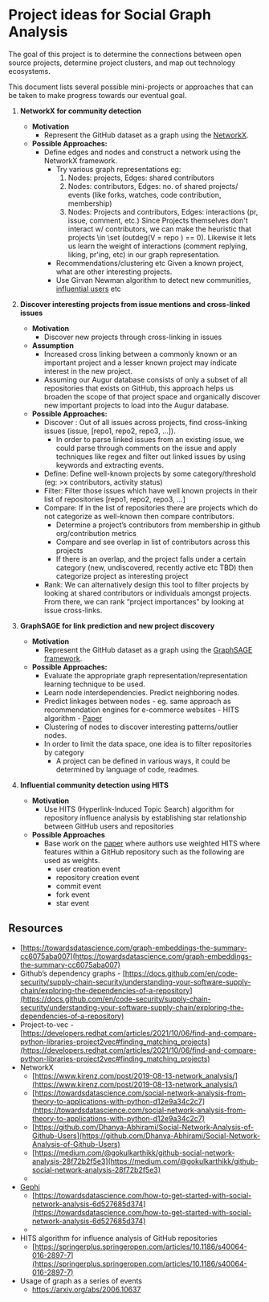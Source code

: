 # Project ideas for Social Graph Analysis

The goal of this project is to determine the connections between open source projects, determine project clusters, and map out technology ecosystems.

This document lists several possible mini-projects or approaches that can be taken to make progress towards our eventual goal.


1. **NetworkX for community detection**
    * **Motivation**
        * Represent the GitHub dataset as a graph using the [NetworkX](https://www.kirenz.com/post/2019-08-13-network_analysis/).
    * **Possible Approaches:**
        * Define edges and nodes and construct a network using the NetworkX framework.
            * Try various graph representations eg:
                1. Nodes: projects, Edges: shared contributors
                2. Nodes: contributors, Edges: no. of shared projects/ events (like forks, watches, code contribution, membership)
                3. Nodes: Projects and contributors, Edges: interactions (pr, issue, comment, etc.)
                   Since Projects themselves don't interact w/ contributors, we can make the heuristic that projects \in \set (outdeg(V = repo ) == 0). Likewise it lets us learn the weight of interactions (comment replying, liking, pr'ing, etc) in our graph representation.
            * Recommendations/clustering etc Given a known project, what are other interesting projects.
            * Use Girvan Newman algorithm to detect new communities, [influential users](https://github.com/Dhanya-Abhirami/Social-Network-Analysis-of-Github-Users) etc

2. **Discover interesting projects from issue mentions and cross-linked issues**
    * **Motivation**
        * Discover new projects through cross-linking in issues
    * **Assumption**
        * Increased cross linking between a commonly known or an important project and a lesser known project may indicate interest in the new project.
        * Assuming our Augur database consists of only a subset of all repositories that exists on GitHub, this approach helps us broaden the scope of that project space and organically discover new important projects to load into the Augur database.
    * **Possible Approaches:**
        * Discover : Out of all issues across projects, find cross-linking issues (issue, [repo1, repo2, repo3, …]).
            * In order to parse linked issues from an existing issue, we could parse through comments on the issue and apply techniques like regex and filter out linked issues by using keywords and extracting events.
        * Define: Define well-known projects by some category/threshold (eg: >x contributors, activity status)
        * Filter: Filter those issues which have well known projects in their list of repositories [repo1, repo2, repo3, …]
        * Compare: If in the list of repositories there are projects which do not categorize as well-known then compare contributors. 
            * Determine a project’s contributors from membership in github org/contribution metrics
            * Compare and see overlap in list of contributors across this projects
            * If there is an overlap, and the project falls under a certain category (new, undiscovered, recently active etc TBD) then categorize project as interesting project
        * Rank: We can alternatively design this tool to filter projects by looking at shared contributors or individuals amongst projects. From there, we can rank “project importances” by looking at issue cross-links.

3. **GraphSAGE for link prediction and new project discovery**
    * **Motivation**
        * Represent the GitHub dataset as a graph using the [GraphSAGE framework](http://snap.stanford.edu/snappy/index.html). 
    * **Possible Approaches:**
        * Evaluate the appropriate graph representation/representation learning technique to be used.
        * Learn node interdependencies. Predict neighboring nodes.
        * Predict linkages between nodes - eg. same approach as recommendation engines for e-commerce websites - HITS algorithm - [Paper](https://springerplus.springeropen.com/articles/10.1186/s40064-016-2897-7)
        * Clustering of nodes to discover interesting patterns/outlier nodes. 
        * In order to limit the data space, one idea is to filter repositories by category
            * A project can be defined in various ways, it could be determined by language of code, readmes.

4. **Influential community detection using HITS**
    * **Motivation**
        * Use HITS (Hyperlink-Induced Topic Search) algorithm for repository influence analysis by establishing star relationship between GitHub users and repositories
    * **Possible Approaches**
        * Base work on the [paper](https://springerplus.springeropen.com/articles/10.1186/s40064-016-2897-7) where authors use weighted HITS where features within a GitHub repository such as the following are used as weights.
            * user creation event
            * repository creation event
            * commit event
            * fork event
            * star event


## Resources


* [https://towardsdatascience.com/graph-embeddings-the-summary-cc6075aba007](https://towardsdatascience.com/graph-embeddings-the-summary-cc6075aba007)
* Github’s dependency graphs - [https://docs.github.com/en/code-security/supply-chain-security/understanding-your-software-supply-chain/exploring-the-dependencies-of-a-repository](https://docs.github.com/en/code-security/supply-chain-security/understanding-your-software-supply-chain/exploring-the-dependencies-of-a-repository)
* Project-to-vec - [https://developers.redhat.com/articles/2021/10/06/find-and-compare-python-libraries-project2vec#finding_matching_projects](https://developers.redhat.com/articles/2021/10/06/find-and-compare-python-libraries-project2vec#finding_matching_projects)  
* NetworkX
    * [https://www.kirenz.com/post/2019-08-13-network_analysis/](https://www.kirenz.com/post/2019-08-13-network_analysis/)
    * [https://towardsdatascience.com/social-network-analysis-from-theory-to-applications-with-python-d12e9a34c2c7](https://towardsdatascience.com/social-network-analysis-from-theory-to-applications-with-python-d12e9a34c2c7)
    * [https://github.com/Dhanya-Abhirami/Social-Network-Analysis-of-Github-Users](https://github.com/Dhanya-Abhirami/Social-Network-Analysis-of-Github-Users)
    * [https://medium.com/@gokulkarthikk/github-social-network-analysis-28f72b2f5e3](https://medium.com/@gokulkarthikk/github-social-network-analysis-28f72b2f5e3)
    * 
* [Gephi](https://gephi.org/users/download/)
    * [https://towardsdatascience.com/how-to-get-started-with-social-network-analysis-6d527685d374](https://towardsdatascience.com/how-to-get-started-with-social-network-analysis-6d527685d374)
    * 
* HITS algorithm for influence analysis of GitHub repositories
    * [https://springerplus.springeropen.com/articles/10.1186/s40064-016-2897-7](https://springerplus.springeropen.com/articles/10.1186/s40064-016-2897-7)
* Usage of graph as a series of events 
    * https://arxiv.org/abs/2006.10637
